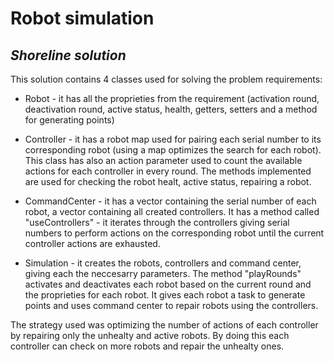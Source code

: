 # Robot simulation
## _Shoreline solution_

This solution contains 4 classes used for solving the problem requirements:
 - Robot - it has all the proprieties from the requirement (activation round, deactivation round, active status, health, getters, setters and a method for generating points)

 - Controller - it has a robot map used for pairing each serial number to its corresponding robot (using a map optimizes the search for each robot). This class has also an action parameter used to count the available actions for each controller in every round. The methods implemented are used for checking the robot healt, active status, repairing a robot.
 
 - CommandCenter - it has a vector containing the serial number of each robot, a vector containing all created controllers. It has a method called "useControllers" - it iterates through the controllers giving serial numbers to perform actions on the corresponding robot until the current controller actions are exhausted.
 
 - Simulation - it creates the robots, controllers and command center, giving each the neccesarry parameters. The method "playRounds" activates and deactivates each robot based on the current round and the proprieties for each robot. It gives each robot a task to generate points and uses command center to repair robots using the controllers.
 
The strategy used was optimizing the number of actions of each controller by repairing only the unhealty and active robots. By doing this each controller can check on more robots and repair the unhealty ones.